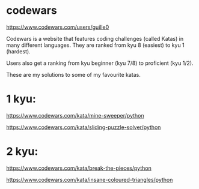 # codewars
https://www.codewars.com/users/guille0

Codewars is a website that features coding challenges (called Katas) in many different languages.
They are ranked from kyu 8 (easiest) to kyu 1 (hardest).

Users also get a ranking from kyu beginner (kyu 7/8) to proficient (kyu 1/2).

These are my solutions to some of my favourite katas.

# 1 kyu:

https://www.codewars.com/kata/mine-sweeper/python

https://www.codewars.com/kata/sliding-puzzle-solver/python

# 2 kyu:

https://www.codewars.com/kata/break-the-pieces/python

https://www.codewars.com/kata/insane-coloured-triangles/python
